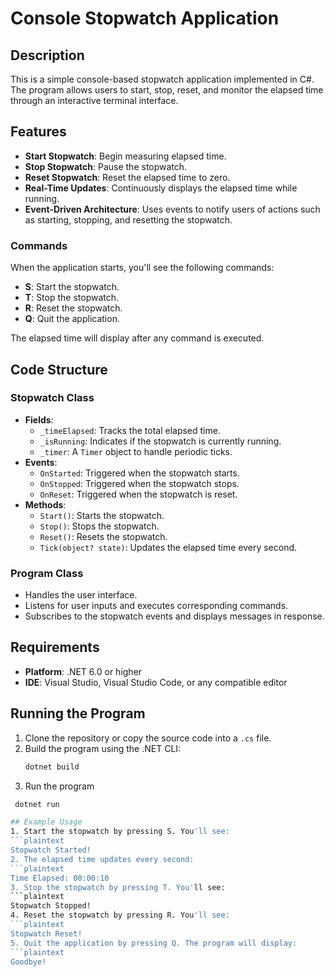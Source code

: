 # Console Stopwatch Application

## Description

This is a simple console-based stopwatch application implemented in C#. The program allows users to start, stop, reset, and monitor the elapsed time through an interactive terminal interface.

## Features

- **Start Stopwatch**: Begin measuring elapsed time.
- **Stop Stopwatch**: Pause the stopwatch.
- **Reset Stopwatch**: Reset the elapsed time to zero.
- **Real-Time Updates**: Continuously displays the elapsed time while running.
- **Event-Driven Architecture**: Uses events to notify users of actions such as starting, stopping, and resetting the stopwatch.


### Commands
When the application starts, you'll see the following commands:
- **S**: Start the stopwatch.
- **T**: Stop the stopwatch.
- **R**: Reset the stopwatch.
- **Q**: Quit the application.

The elapsed time will display after any command is executed.

## Code Structure

### Stopwatch Class
- **Fields**:
  - `_timeElapsed`: Tracks the total elapsed time.
  - `_isRunning`: Indicates if the stopwatch is currently running.
  - `_timer`: A `Timer` object to handle periodic ticks.
- **Events**:
  - `OnStarted`: Triggered when the stopwatch starts.
  - `OnStopped`: Triggered when the stopwatch stops.
  - `OnReset`: Triggered when the stopwatch is reset.
- **Methods**:
  - `Start()`: Starts the stopwatch.
  - `Stop()`: Stops the stopwatch.
  - `Reset()`: Resets the stopwatch.
  - `Tick(object? state)`: Updates the elapsed time every second.

### Program Class
- Handles the user interface.
- Listens for user inputs and executes corresponding commands.
- Subscribes to the stopwatch events and displays messages in response.

## Requirements

- **Platform**: .NET 6.0 or higher
- **IDE**: Visual Studio, Visual Studio Code, or any compatible editor

## Running the Program

1. Clone the repository or copy the source code into a `.cs` file.
2. Build the program using the .NET CLI:
   ```bash
   dotnet build
3. Run the program
  ```bash
   dotnet run

## Example Usage
1. Start the stopwatch by pressing S. You'll see:
  ```plaintext
  Stopwatch Started!
2. The elapsed time updates every second:
  ```plaintext
  Time Elapsed: 00:00:10
3. Stop the stopwatch by pressing T. You'll see:
  ```plaintext
  Stopwatch Stopped!
4. Reset the stopwatch by pressing R. You'll see:
  ```plaintext
  Stopwatch Reset!
5. Quit the application by pressing Q. The program will display:
  ```plaintext
  Goodbye!

